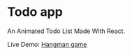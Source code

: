 # Todo app

An Animated Todo List Made With React.

Live Demo: [Hangman game](https://danielo-todo.netlify.app)

